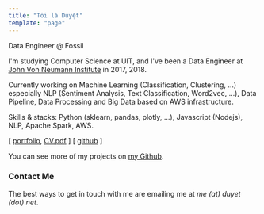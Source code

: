 ```yaml
---
title: "Tôi là Duyệt"
template: "page"
---
```


Data Engineer @ Fossil

I'm studying Computer Science at UIT, and I've been a Data Engineer at [John Von Neumann Institute](http://jvn.edu.vn/) in 2017, 2018.

Currently working on Machine Learning (Classification, Clustering, ...) especially NLP (Sentiment Analysis, Text Classification, Word2vec, ...), Data Pipeline, Data Processing and Big Data based on AWS infrastructure.

Skills & stacks: Python (sklearn, pandas, plotly, ...), Javascript (Nodejs), NLP, Apache Spark, AWS.


[ [portfolio](https://me.duyet.net), [CV.pdf](https://me.duyet.net/resume/duyet.cv.latest.pdf) ] [ [github](https://github.com/duyetdev) ] 

You can see more of my projects on [my Github](https://github.com/duyetdev).

### Contact Me

The best ways to get in touch with me are emailing me at *me (at) duyet (dot) net*.